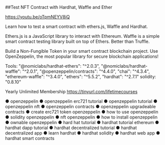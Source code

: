 ##Test NFT Contract with Hardhat, Waffle and Ether

https://youtu.be/oTpmNEYV8iQ 
 
 Learn how to test a smart contract with ethers.js, Waffle and Hardhat.

Ethers.js is a JavaScript library to interact with Ethereum. Waffle is a simple smart contract testing library built on top of Ethers. Better than Truffle.

Build a Non-Fungible Token in your smart contract blockchain project. Use OpenZeppelin, the most popular library for secure blockchain applications!

Tools:
"@nomiclabs/hardhat-ethers": "^2.0.3",
"@nomiclabs/hardhat-waffle": "^2.0.1",
"@openzeppelin/contracts": "^4.4.0",
"chai": "^4.3.4",
"ethereum-waffle": "^3.4.0",
"ethers": "^5.5.2",
"hardhat": "^2.7.1"
solidity: "0.8.10" 

Yearly Unlimited Membership https://tinyurl.com/lifetimecourses



● openzeppelin
● openzeppelin erc721 tutorial
● openzeppelin tutorial
● openzeppelin nft
● openzeppelin contracts
● openzeppelin upgradeable contracts
● create erc721 token openzeppelin 
● how to use openzeppelin
● solidity openzeppelin
● nft openzeppelin
● how to install openzeppelin
● ownable openzeppelin
● hard hat tutorial
● hardhat tutorial ethereum
● hardhat dapp tutorial
● hardhat decentralized tutorial
● hardhat decentralized app
● learn hardhat
● hardhat solidity
● hardhat web app
● hardhat smart contracts
